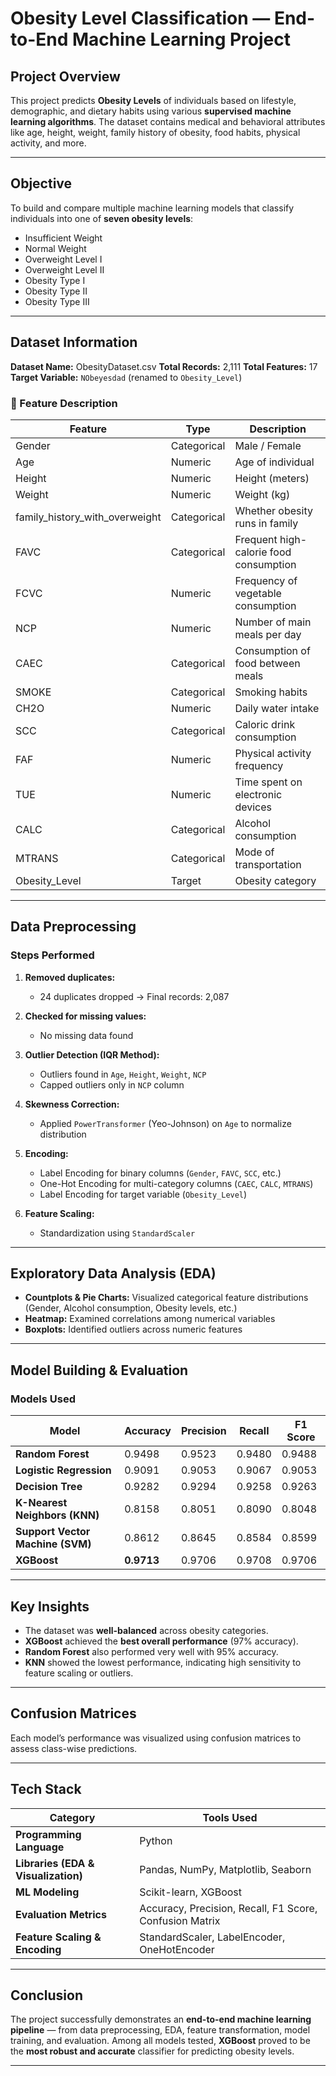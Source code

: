 #  Obesity Level Classification — End-to-End Machine Learning Project

##  Project Overview

This project predicts **Obesity Levels** of individuals based on lifestyle, demographic, and dietary habits using various **supervised machine learning algorithms**.
The dataset contains medical and behavioral attributes like age, height, weight, family history of obesity, food habits, physical activity, and more.

---

##  Objective

To build and compare multiple machine learning models that classify individuals into one of **seven obesity levels**:

* Insufficient Weight
* Normal Weight
* Overweight Level I
* Overweight Level II
* Obesity Type I
* Obesity Type II
* Obesity Type III

---

##  Dataset Information

**Dataset Name:** ObesityDataset.csv
**Total Records:** 2,111
**Total Features:** 17
**Target Variable:** `NObeyesdad` (renamed to `Obesity_Level`)

### 📑 Feature Description

| Feature                        | Type        | Description                            |
| ------------------------------ | ----------- | -------------------------------------- |
| Gender                         | Categorical | Male / Female                          |
| Age                            | Numeric     | Age of individual                      |
| Height                         | Numeric     | Height (meters)                        |
| Weight                         | Numeric     | Weight (kg)                            |
| family_history_with_overweight | Categorical | Whether obesity runs in family         |
| FAVC                           | Categorical | Frequent high-calorie food consumption |
| FCVC                           | Numeric     | Frequency of vegetable consumption     |
| NCP                            | Numeric     | Number of main meals per day           |
| CAEC                           | Categorical | Consumption of food between meals      |
| SMOKE                          | Categorical | Smoking habits                         |
| CH2O                           | Numeric     | Daily water intake                     |
| SCC                            | Categorical | Caloric drink consumption              |
| FAF                            | Numeric     | Physical activity frequency            |
| TUE                            | Numeric     | Time spent on electronic devices       |
| CALC                           | Categorical | Alcohol consumption                    |
| MTRANS                         | Categorical | Mode of transportation                 |
| Obesity_Level                  | Target      | Obesity category                       |

---

##  Data Preprocessing

###  Steps Performed

1. **Removed duplicates:**

   * 24 duplicates dropped → Final records: 2,087

2. **Checked for missing values:**

   * No missing data found

3. **Outlier Detection (IQR Method):**

   * Outliers found in `Age`, `Height`, `Weight`, `NCP`
   * Capped outliers only in `NCP` column

4. **Skewness Correction:**

   * Applied `PowerTransformer` (Yeo-Johnson) on `Age` to normalize distribution

5. **Encoding:**

   * Label Encoding for binary columns (`Gender`, `FAVC`, `SCC`, etc.)
   * One-Hot Encoding for multi-category columns (`CAEC`, `CALC`, `MTRANS`)
   * Label Encoding for target variable (`Obesity_Level`)

6. **Feature Scaling:**

   * Standardization using `StandardScaler`

---

##  Exploratory Data Analysis (EDA)

* **Countplots & Pie Charts:** Visualized categorical feature distributions (Gender, Alcohol consumption, Obesity levels, etc.)
* **Heatmap:** Examined correlations among numerical variables
* **Boxplots:** Identified outliers across numeric features

---

##  Model Building & Evaluation

###  Models Used

| Model                            | Accuracy      | Precision | Recall | F1 Score |
| -------------------------------- | ------------- | --------- | ------ | -------- |
| **Random Forest**                | 0.9498        | 0.9523    | 0.9480 | 0.9488   |
| **Logistic Regression**          | 0.9091        | 0.9053    | 0.9067 | 0.9053   |
| **Decision Tree**                | 0.9282        | 0.9294    | 0.9258 | 0.9263   |
| **K-Nearest Neighbors (KNN)**    | 0.8158        | 0.8051    | 0.8090 | 0.8048   |
| **Support Vector Machine (SVM)** | 0.8612        | 0.8645    | 0.8584 | 0.8599   |
| **XGBoost**                      |  **0.9713** | 0.9706    | 0.9708 | 0.9706   |

---

##  Key Insights

* The dataset was **well-balanced** across obesity categories.
* **XGBoost** achieved the **best overall performance** (97% accuracy).
* **Random Forest** also performed very well with 95% accuracy.
* **KNN** showed the lowest performance, indicating high sensitivity to feature scaling or outliers.

---

##  Confusion Matrices

Each model’s performance was visualized using confusion matrices to assess class-wise predictions.

---

##  Tech Stack

| Category                            | Tools Used                                              |
| ----------------------------------- | ------------------------------------------------------- |
| **Programming Language**            | Python                                                  |
| **Libraries (EDA & Visualization)** | Pandas, NumPy, Matplotlib, Seaborn                      |
| **ML Modeling**                     | Scikit-learn, XGBoost                                   |
| **Evaluation Metrics**              | Accuracy, Precision, Recall, F1 Score, Confusion Matrix |
| **Feature Scaling & Encoding**      | StandardScaler, LabelEncoder, OneHotEncoder             |

---

##  Conclusion

The project successfully demonstrates an **end-to-end machine learning pipeline** — from data preprocessing, EDA, feature transformation, model training, and evaluation.
Among all models tested, **XGBoost** proved to be the **most robust and accurate** classifier for predicting obesity levels.

---

